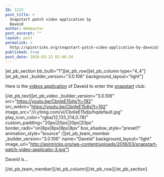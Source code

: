 ```yaml
---
ID: 1225
post_title: >
  Snapstart patch video application by
  Daveid
author: Webmaster
post_excerpt: ""
layout: post
permalink: >
  http://spintricks.org/snapstart-patch-video-application-by-daveid/
published: true
post_date: 2018-03-13 02:46:34
---
```

[et_pb_section bb_built="1"][et_pb_row][et_pb_column type="4_4"][et_pb_text _builder_version="3.0.106" background_layout="light"]

Here is the <a href="http://spintricks.org/patches-video-applications/">videos application</a> of Daveid to enter the <a href="/category/learning/snapstart/">snapstart</a> club:

[/et_pb_text][et_pb_video _builder_version="3.0.106" src="https://youtu.be/CbnIeE15djs?t=192" src_webm="https://youtu.be/CbnIeE15djs?t=192" image_src="//i.ytimg.com/vi/CbnIeE15djs/hqdefault.jpg" play_icon_color="rgba(12,133,214,0.78)" custom_padding="20px|20px|20px|20px" border_radii="on|8px|8px|8px|8px" box_shadow_style="preset1" animation_style="bounce" /][et_pb_team_member _builder_version="3.0.106" name="Daveid" background_layout="light" image_url="http://spintricks.org/wp-content/uploads/2018/03/snapstart-patch-video-applicatio-3.jpg"]

Daveid is...

[/et_pb_team_member][/et_pb_column][/et_pb_row][/et_pb_section]